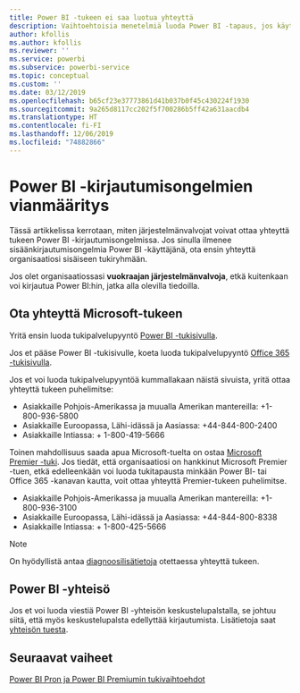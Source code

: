 ```yaml
---
title: Power BI -tukeen ei saa luotua yhteyttä
description: Vaihtoehtoisia menetelmiä luoda Power BI -tapaus, jos käyttäjä ei voi kirjautua sisään
author: kfollis
ms.author: kfollis
ms.reviewer: ''
ms.service: powerbi
ms.subservice: powerbi-service
ms.topic: conceptual
ms.custom: ''
ms.date: 03/12/2019
ms.openlocfilehash: b65cf23e37773861d41b037b0f45c430224f1930
ms.sourcegitcommit: 9a265d8117cc202f5f700286b5ff42a631aacdb4
ms.translationtype: HT
ms.contentlocale: fi-FI
ms.lasthandoff: 12/06/2019
ms.locfileid: "74882866"
---
```

# <a name="troubleshooting-sign-in-issues-for-power-bi"></a>Power BI -kirjautumisongelmien vianmääritys

Tässä artikkelissa kerrotaan, miten järjestelmänvalvojat voivat ottaa yhteyttä tukeen Power BI -kirjautumisongelmissa. Jos sinulla ilmenee sisäänkirjautumisongelmia Power BI -käyttäjänä, ota ensin yhteyttä organisaatiosi sisäiseen tukiryhmään.

Jos olet organisaatiossasi **vuokraajan järjestelmänvalvoja**, etkä kuitenkaan voi kirjautua Power BI:hin, jatka alla olevilla tiedoilla.

## <a name="contact-microsoft-support"></a>Ota yhteyttä Microsoft-tukeen

Yritä ensin luoda tukipalvelupyyntö [Power BI -tukisivulla](https://powerbi.microsoft.com/support/).

Jos et pääse Power BI -tukisivulle, koeta luoda tukipalvelupyyntö [Office 365 -tukisivulla](https://support.office.com/home/contact).

Jos et voi luoda tukipalvelupyyntöä kummallakaan näistä sivuista, yritä ottaa yhteyttä tukeen puhelimitse:

* Asiakkaille Pohjois-Amerikassa ja muualla Amerikan mantereilla: +1-800-936-5800
* Asiakkaille Euroopassa, Lähi-idässä ja Aasiassa: +44-844-800-2400
* Asiakkaille Intiassa: + 1-800-419-5666

Toinen mahdollisuus saada apua Microsoft-tuelta on ostaa [Microsoft Premier -tuki](https://support.microsoft.com/premier). Jos tiedät, että organisaatiosi on hankkinut Microsoft Premier -tuen, etkä edelleenkään voi luoda tukitapausta minkään Power BI- tai Office 365 -kanavan kautta, voit ottaa yhteyttä Premier-tukeen puhelimitse.

* Asiakkaille Pohjois-Amerikassa ja muualla Amerikan mantereilla: +1-800-936-3100
* Asiakkaille Euroopassa, Lähi-idässä ja Aasiassa: +44-844-800-8338
* Asiakkaille Intiassa: + 1-800-425-5666

> [!Note]
> On hyödyllistä antaa [diagnoosilisätietoja](service-admin-capturing-additional-diagnostic-information-for-power-bi.md) otettaessa yhteyttä tukeen.

## <a name="power-bi-community"></a>Power BI -yhteisö

Jos et voi luoda viestiä Power BI -yhteisön keskustelupalstalla, se johtuu siitä, että myös keskustelupalsta edellyttää kirjautumista. Lisätietoja saat [yhteisön tuesta](https://community.powerbi.com/t5/Community-Support/ct-p/PBI_CommunitySupport).

## <a name="next-steps"></a>Seuraavat vaiheet

[Power BI Pron ja Power BI Premiumin tukivaihtoehdot](service-support-options.md)
